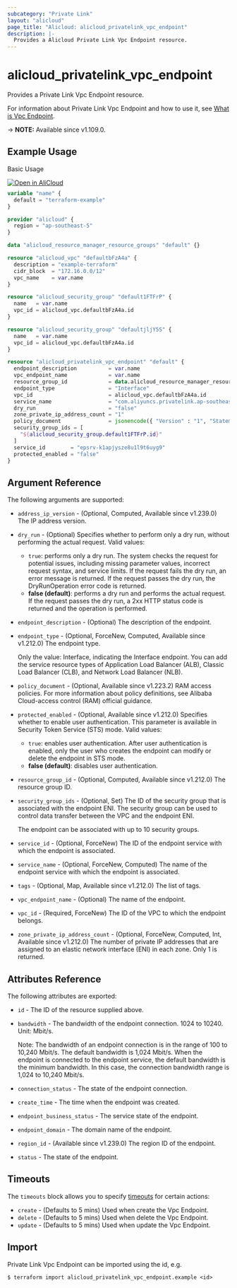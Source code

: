 ```yaml
---
subcategory: "Private Link"
layout: "alicloud"
page_title: "Alicloud: alicloud_privatelink_vpc_endpoint"
description: |-
  Provides a Alicloud Private Link Vpc Endpoint resource.
---
```


# alicloud_privatelink_vpc_endpoint

Provides a Private Link Vpc Endpoint resource.



For information about Private Link Vpc Endpoint and how to use it, see [What is Vpc Endpoint](https://www.alibabacloud.com/help/en/privatelink/latest/api-privatelink-2020-04-15-createvpcendpoint).

-> **NOTE:** Available since v1.109.0.

## Example Usage

Basic Usage

<div style="display: block;margin-bottom: 40px;"><div class="oics-button" style="float: right;position: absolute;margin-bottom: 10px;">
  <a href="https://api.aliyun.com/terraform?resource=alicloud_privatelink_vpc_endpoint&exampleId=5272b15f-709e-789e-0a7b-61727e7a83a1e65c68d6&activeTab=example&spm=docs.r.privatelink_vpc_endpoint.0.5272b15f70&intl_lang=EN_US" target="_blank">
    <img alt="Open in AliCloud" src="https://img.alicdn.com/imgextra/i1/O1CN01hjjqXv1uYUlY56FyX_!!6000000006049-55-tps-254-36.svg" style="max-height: 44px; max-width: 100%;">
  </a>
</div></div>

```terraform
variable "name" {
  default = "terraform-example"
}

provider "alicloud" {
  region = "ap-southeast-5"
}

data "alicloud_resource_manager_resource_groups" "default" {}

resource "alicloud_vpc" "defaultbFzA4a" {
  description = "example-terraform"
  cidr_block  = "172.16.0.0/12"
  vpc_name    = var.name
}

resource "alicloud_security_group" "default1FTFrP" {
  name   = var.name
  vpc_id = alicloud_vpc.defaultbFzA4a.id
}

resource "alicloud_security_group" "defaultjljY5S" {
  name   = var.name
  vpc_id = alicloud_vpc.defaultbFzA4a.id
}

resource "alicloud_privatelink_vpc_endpoint" "default" {
  endpoint_description          = var.name
  vpc_endpoint_name             = var.name
  resource_group_id             = data.alicloud_resource_manager_resource_groups.default.ids.0
  endpoint_type                 = "Interface"
  vpc_id                        = alicloud_vpc.defaultbFzA4a.id
  service_name                  = "com.aliyuncs.privatelink.ap-southeast-5.oss"
  dry_run                       = "false"
  zone_private_ip_address_count = "1"
  policy_document               = jsonencode({ "Version" : "1", "Statement" : [{ "Effect" : "Allow", "Action" : ["*"], "Resource" : ["*"], "Principal" : "*" }] })
  security_group_ids = [
    "${alicloud_security_group.default1FTFrP.id}"
  ]
  service_id        = "epsrv-k1apjysze8u1l9t6uyg9"
  protected_enabled = "false"
}
```

## Argument Reference

The following arguments are supported:
* `address_ip_version` - (Optional, Computed, Available since v1.239.0) The IP address version.
* `dry_run` - (Optional) Specifies whether to perform only a dry run, without performing the actual request. Valid values:
  - `true`: performs only a dry run. The system checks the request for potential issues, including missing parameter values, incorrect request syntax, and service limits. If the request fails the dry run, an error message is returned. If the request passes the dry run, the DryRunOperation error code is returned.
  - **false (default)**: performs a dry run and performs the actual request. If the request passes the dry run, a 2xx HTTP status code is returned and the operation is performed.
* `endpoint_description` - (Optional) The description of the endpoint.
* `endpoint_type` - (Optional, ForceNew, Computed, Available since v1.212.0) The endpoint type.

  Only the value: Interface, indicating the Interface endpoint. You can add the service resource types of Application Load Balancer (ALB), Classic Load Balancer (CLB), and Network Load Balancer (NLB).
* `policy_document` - (Optional, Available since v1.223.2) RAM access policies. For more information about policy definitions, see Alibaba Cloud-access control (RAM) official guidance.
* `protected_enabled` - (Optional, Available since v1.212.0) Specifies whether to enable user authentication. This parameter is available in Security Token Service (STS) mode. Valid values:
  - `true`: enables user authentication. After user authentication is enabled, only the user who creates the endpoint can modify or delete the endpoint in STS mode.
  - **false (default)**: disables user authentication.
* `resource_group_id` - (Optional, Computed, Available since v1.212.0) The resource group ID.
* `security_group_ids` - (Optional, Set) The ID of the security group that is associated with the endpoint ENI. The security group can be used to control data transfer between the VPC and the endpoint ENI.

  The endpoint can be associated with up to 10 security groups.
* `service_id` - (Optional, ForceNew) The ID of the endpoint service with which the endpoint is associated.
* `service_name` - (Optional, ForceNew, Computed) The name of the endpoint service with which the endpoint is associated.
* `tags` - (Optional, Map, Available since v1.212.0) The list of tags.
* `vpc_endpoint_name` - (Optional) The name of the endpoint.
* `vpc_id` - (Required, ForceNew) The ID of the VPC to which the endpoint belongs.
* `zone_private_ip_address_count` - (Optional, ForceNew, Computed, Int, Available since v1.212.0) The number of private IP addresses that are assigned to an elastic network interface (ENI) in each zone. Only 1 is returned.

## Attributes Reference

The following attributes are exported:
* `id` - The ID of the resource supplied above.
* `bandwidth` - The bandwidth of the endpoint connection.  1024 to 10240. Unit: Mbit/s.

  Note: The bandwidth of an endpoint connection is in the range of 100 to 10,240 Mbit/s. The default bandwidth is 1,024 Mbit/s. When the endpoint is connected to the endpoint service, the default bandwidth is the minimum bandwidth. In this case, the connection bandwidth range is 1,024 to 10,240 Mbit/s.
* `connection_status` - The state of the endpoint connection. 
* `create_time` - The time when the endpoint was created.
* `endpoint_business_status` - The service state of the endpoint. 
* `endpoint_domain` - The domain name of the endpoint.
* `region_id` - (Available since v1.239.0) The region ID of the endpoint.
* `status` - The state of the endpoint. 

## Timeouts

The `timeouts` block allows you to specify [timeouts](https://www.terraform.io/docs/configuration-0-11/resources.html#timeouts) for certain actions:
* `create` - (Defaults to 5 mins) Used when create the Vpc Endpoint.
* `delete` - (Defaults to 5 mins) Used when delete the Vpc Endpoint.
* `update` - (Defaults to 5 mins) Used when update the Vpc Endpoint.

## Import

Private Link Vpc Endpoint can be imported using the id, e.g.

```shell
$ terraform import alicloud_privatelink_vpc_endpoint.example <id>
```